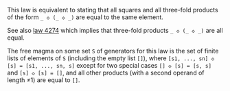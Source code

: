 This law is equivalent to stating that all squares and all three-fold products of the form `_ ◇ (_ ◇ _)` are equal to the same element.

See also [law 4274](https://teorth.github.io/equational_theories/implications/?4274) which implies that three-fold products `_ ◇ (_ ◇ _)` are all equal.

The free magma on some set `S` of generators for this law is the set of finite lists of elements of `S` (including the empty list `[]`), where `[s1, ..., sn] ◇ [s] = [s1, ..., sn, s]` except for two special cases `[] ◇ [s] = [s, s]` and `[s] ◇ [s] = []`, and all other products (with a second operand of length ≠1) are equal to `[]`.
